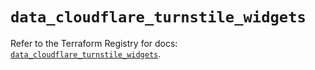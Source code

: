# `data_cloudflare_turnstile_widgets`

Refer to the Terraform Registry for docs: [`data_cloudflare_turnstile_widgets`](https://registry.terraform.io/providers/cloudflare/cloudflare/5.6.0/docs/data-sources/turnstile_widgets).
